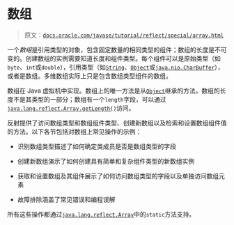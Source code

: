# 数组

> 原文：[`docs.oracle.com/javase/tutorial/reflect/special/array.html`](https://docs.oracle.com/javase/tutorial/reflect/special/array.html)

一个*数组*是引用类型的对象，包含固定数量的相同类型的组件；数组的长度是不可变的。创建数组的实例需要知道长度和组件类型。每个组件可以是原始类型（如`byte`、`int`或`double`），引用类型（如[`String`](https://docs.oracle.com/javase/8/docs/api/java/lang/String.html)、[`Object`](https://docs.oracle.com/javase/8/docs/api/java/lang/Object.html)或[`java.nio.CharBuffer`](https://docs.oracle.com/javase/8/docs/api/java/nio/CharBuffer.html)），或者是数组。多维数组实际上只是包含数组类型组件的数组。

数组在 Java 虚拟机中实现。数组上的唯一方法是从[`Object`](https://docs.oracle.com/javase/8/docs/api/java/lang/Object.html)继承的方法。数组的长度不是其类型的一部分；数组有一个`length`字段，可以通过[`java.lang.reflect.Array.getLength()`](https://docs.oracle.com/javase/8/docs/api/java/lang/reflect/Array.html#getLength-java.lang.Object-)访问。

反射提供了访问数组类型和数组组件类型、创建新数组以及检索和设置数组组件值的方法。以下各节包括对数组上常见操作的示例：

+   识别数组类型描述了如何确定类成员是否是数组类型的字段

+   创建新数组演示了如何创建具有简单和复杂组件类型的新数组实例

+   获取和设置数组及其组件展示了如何访问数组类型的字段以及单独访问数组元素

+   故障排除涵盖了常见错误和编程误解

所有这些操作都通过[`java.lang.reflect.Array`](https://docs.oracle.com/javase/8/docs/api/java/lang/reflect/Array.html)中的`static`方法支持。
